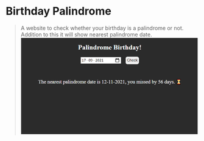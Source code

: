 # Birthday Palindrome
> A website to check whether your birthday is a palindrome or not. Addition to this it will show nearest palindrome date.
![alt text](https://github.com/am4n-raj/Palindrome/blob/main/palindrome.png)
